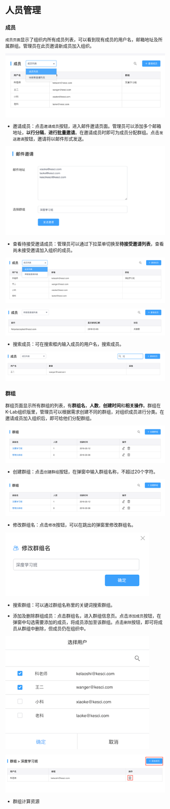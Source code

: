 # 人员管理
### 成员

`成员页面`显示了组织内所有成员列表，可以看到现有成员的用户名，邮箱地址及所属群组。管理员在此页邀请新成员加入组织。

![image description](/image/成员.png)

* 邀请成员：点击`邀请成员`按钮，进入邮件邀请页面。管理员可以添加多个邮箱地址，**以行分隔**，**进行批量邀请**。在邀请成员时即可为成员分配群组。点击`发送邀请`按钮，邀请将以邮件形式发送。

![image description](/image/邮件邀请.png)

* 查看待接受邀请成员：管理员可以通过下拉菜单切换至**待接受邀请列表**，查看尚未接受邀请加入组织的成员。

![image description](/image/成员-切换列表.png)

![image description](/image/待接受邀请成员.png)

* 搜索成员：可在搜索框内输入成员的用户名，搜索成员。

![image description](/image/成员搜索.png)

### 群组

群组页面显示所有群组的列表，有**群组名**，**人数**，**创建时间**和**相关操作**。群组在K-Lab组织版里，管理员可以根据需求创建不同的群组，对组织成员进行分类。在邀请成员加入组织后，即可给他们分配群组。

![image description](/image/群组列表.png)

* 创建群组：点击`创建群组`按钮，在弹窗中输入群组名称，不超过20个字符。

![image description](/image/群组列表.png)

* 修改群组名：点击`修改`按钮，可以在跳出的弹窗里修改群组名。

![image description](/image/修改群组名.png)

* 搜索群组：可以通过群组名称里的关键词搜索群组。

* 添加及删除群组成员：点击群组名，进入群组信息页。点击`添加成员`按钮，在弹窗中勾选需要添加的成员，将成员添加至该群组。点击`删除`按钮，即可将成员从群组中删除，但成员仍在组织中。

![image description](/image/群组-添加成员.png)

![image description](/image/群组-删除成员.png)

* 群组计算资源

